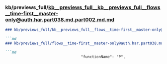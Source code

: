 ### kb/previews_full/kb__previews_full__kb__previews_full__flows__time-first__master-only@auth.har.part038.md.part002.md.md

```md
### kb/previews_full/kb__previews_full__flows__time-first__master-only@auth.har.part038.md.part002.md

```md
### kb/previews_full/flows__time-first__master-only@auth.har.part038.md (part 002)

```md
                                  "functionName": "P",
       
```

```

```

```

